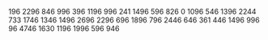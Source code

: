 196
2296
846
996
396
1196
996
241
1496
596
826
0
1096
546
1396
2244
733
1746
1346
1496
2696
2296
696
1896
796
2446
646
361
446
1496
996
96
4746
1630
1196
1996
596
946
